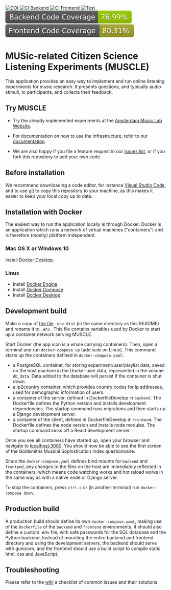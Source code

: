 [![DOI](https://zenodo.org/badge/418963353.svg)](https://zenodo.org/badge/latestdoi/418963353) ![CI Backend](https://github.com/Amsterdam-Music-Lab/MUSCLE/actions/workflows/ci-backend.yml/badge.svg) ![CI Frontend](https://github.com/Amsterdam-Music-Lab/MUSCLE/actions/workflows/ci-frontend.yml/badge.svg) ![Test](https://github.com/Amsterdam-Music-Lab/MUSCLE/actions/workflows/test.yml/badge.svg)
![Backend Code Coverage Percentage](https://raw.githubusercontent.com/Amsterdam-Music-Lab/MUSCLE/code-coverage-badges/backend/coverage-backend-badge.svg)
![Frontend Code Coverage Percentage](https://raw.githubusercontent.com/Amsterdam-Music-Lab/MUSCLE/code-coverage-badges/frontend/coverage-frontend-badge.svg)

# MUSic-related Citizen Science Listening Experiments (MUSCLE)
This application provides an easy way to implement and run online listening experiments for music research. It presents questions, and typically audio stimuli, to participants, and collects their feedback.

## Try MUSCLE
- Try the already implemented experiments at the [Amsterdam Music Lab Website](https://www.amsterdammusiclab.nl/experiments/).

- For documentation on how to use the infrastructure, refer to our [documentation]([https://github.com/Amsterdam-Music-Lab/aml-experiments/wiki](https://amsterdam-music-lab.github.io/MUSCLE/)).

- We are also happy if you file a feature request in our [issues list](https://github.com/Amsterdam-Music-Lab/aml-experiments/issues), or if you fork this repository to add your own code.

## Before installation
We recommend downloading a code editor, for instance [Visual Studio Code](https://code.visualstudio.com/), and to use [git](https://git-scm.com/) to copy this repository to your machine, as this makes it easier to keep your local copy up to date.

## Installation with Docker
The easiest way to run the application locally is through Docker. Docker is an application which runs a network of virtual machines ("containers") and is therefore (mostly) platform independent.

### Mac OS X or Windows 10
Install [Docker Desktop](https://docs.docker.com/desktop/).

### Linux
* Install [Docker Engine](https://docs.docker.com/engine/install/)
* Install [Docker Compose](https://docs.docker.com/compose/install/)
* Install [Docker Desktop](https://docs.docker.com/desktop/install/linux-install/)

## Development build
Make a copy of [the file](https://github.com/Amsterdam-Music-Lab/MUSCLE/blob/develop/.env.dist) `.env.dist` (in the same directory as this README) and rename it to `.env.` This file contains variables used by Docker to start up a container network serving MUSCLE.

Start Docker (the app icon is a whale carrying containers). Then, open a terminal and run
`docker-compose up` (add `sudo` on Linux).
This command starts up the containers defined in `docker-compose.yaml`:
- a PostgreSQL container, for storing experiment/user/playlist data, saved on the host machine in the Docker user data, represented in the volume `db_data`. Data added to the database will persist if the container is shut down.
- a ip2country container, which provides country codes for ip addresses, used for demographic information of users.
- a container of the server, defined in DockerfileDevelop in `backend`. The Dockerfile defines the Python version and installs development dependencies. The startup command runs migrations and then starts up a Django development server.
- a container of the client, defined in DockerfileDevelop in `frontend`. The Dockerfile defines the node version and installs node modules. The startup command kicks off a React development server.

Once you see all containers have started up, open your browser and navigate to [localhost:3000](http://localhost:3000). You should now be able to see the first screen of the Goldsmiths Musical Sophistication Index questionnaire.

Since the `docker-compose.yaml` defines bind mounts for `backend` and `frontend`, any changes to the files on the host are immediately reflected in the containers, which means code watching works and hot reload works in the same way as with a native node or Django server.

To stop the containers, press `ctrl-c` or (in another terminal) run
`docker-compose down`.

## Production build
A production build should define its own `docker-compose.yaml`, making use of the `Dockerfile` of the `backend` and `frontend` environments. It should also define a custom .env file, with safe passwords for the SQL database and the Python backend. Instead of mounting the entire backend and frontend directory and using the development servers, the backend should serve with gunicorn, and the frontend should use a build script to compile static html, css and JavaScript.

## Troubleshooting

Please refer to the [wiki](https://github.com/Amsterdam-Music-Lab/MUSCLE/wiki/X.-Troubleshooting) a checklist of common issues and their solutions.
